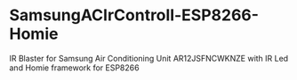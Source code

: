 # SamsungACIrControll-ESP8266-Homie
IR Blaster for Samsung Air Conditioning Unit AR12JSFNCWKNZE with IR Led and Homie framework for ESP8266
